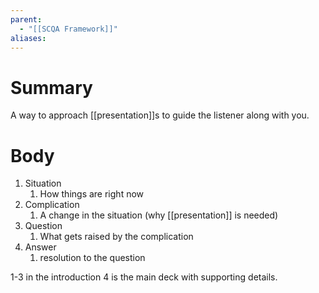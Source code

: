 ```yaml
---
parent:
  - "[[SCQA Framework]]"
aliases:
---
```

# Summary 
A way to approach [[presentation]]s to guide the listener along with you. 
# Body
1. Situation
	1. How things are right now
2. Complication 
	1. A change in the situation (why [[presentation]] is needed)
3. Question
	1. What gets raised by the complication
4. Answer
	1. resolution to the question

1-3 in the introduction 4 is the main deck with supporting details. 